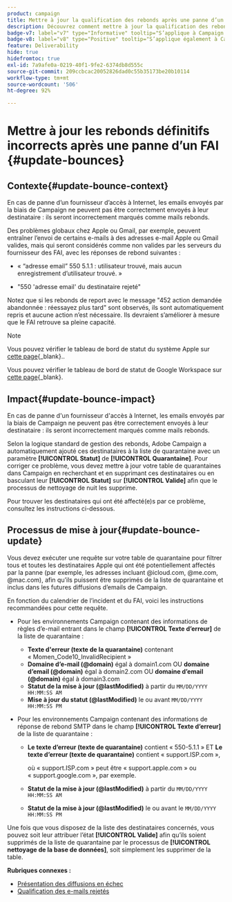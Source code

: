 ```yaml
---
product: campaign
title: Mettre à jour la qualification des rebonds après une panne d’un FAI
description: Découvrez comment mettre à jour la qualification des rebonds après une panne dʼun fournisseur dʼaccès à Internet
badge-v7: label="v7" type="Informative" tooltip="S’applique à Campaign Classic v7"
badge-v8: label="v8" type="Positive" tooltip="S’applique également à Campaign v8"
feature: Deliverability
hide: true
hidefromtoc: true
exl-id: 7a9afe0a-0219-40f1-9fe2-6374db8d555c
source-git-commit: 209ccbcac20052826dad0c55b35173be20b10114
workflow-type: tm+mt
source-wordcount: '506'
ht-degree: 92%

---
```


# Mettre à jour les rebonds définitifs incorrects après une panne d’un FAI {#update-bounces}



## Contexte{#update-bounce-context}

En cas de panne d’un fournisseur d’accès à Internet, les emails envoyés par la biais de Campaign ne peuvent pas être correctement envoyés à leur destinataire : ils seront incorrectement marqués comme mails rebonds.

Des problèmes globaux chez Apple ou Gmail, par exemple, peuvent entraîner l’envoi de certains e-mails à des adresses e-mail Apple ou Gmail valides, mais qui seront considérés comme non valides par les serveurs du fournisseur des FAI, avec les réponses de rebond suivantes :

* « “adresse email” 550 5.1.1 : utilisateur trouvé, mais aucun enregistrement d’utilisateur trouvé. »

* &quot;550 &#39;adresse email&#39; du destinataire rejeté&quot;

Notez que si les rebonds de report avec le message &quot;452 action demandée abandonnée : réessayez plus tard&quot; sont observés, ils sont automatiquement repris et aucune action n’est nécessaire. Ils devraient s’améliorer à mesure que le FAI retrouve sa pleine capacité.

>[!NOTE]
>
>Vous pouvez vérifier le tableau de bord de statut du système Apple sur [cette page](https://www.apple.com/fr/support/systemstatus/){_blank}..
>
>Vous pouvez vérifier le tableau de bord de statut de Google Workspace sur [cette page](https://www.google.com/appsstatus#hl=fr&amp;v=status){_blank}.
>

## Impact{#update-bounce-impact}

En cas de panne d&#39;un fournisseur d&#39;accès à Internet, les emails envoyés par la biais de Campaign ne peuvent pas être correctement envoyés à leur destinataire : ils seront incorrectement marqués comme mails rebonds.

Selon la logique standard de gestion des rebonds, Adobe Campaign a automatiquement ajouté ces destinataires à la liste de quarantaine avec un paramètre **[!UICONTROL Statut]** de **[!UICONTROL Quarantaine]**. Pour corriger ce problème, vous devez mettre à jour votre table de quarantaines dans Campaign en recherchant et en supprimant ces destinataires ou en basculant leur **[!UICONTROL Statut]** sur **[!UICONTROL Valide]** afin que le processus de nettoyage de nuit les supprime.

Pour trouver les destinataires qui ont été affecté(e)s par ce problème, consultez les instructions ci-dessous.

## Processus de mise à jour{#update-bounce-update}

Vous devez exécuter une requête sur votre table de quarantaine pour filtrer tous et toutes les destinataires Apple qui ont été potentiellement affectés par la panne (par exemple, les adresses incluant @icloud.com, @me.com, @mac.com), afin qu’ils puissent être supprimés de la liste de quarantaine et inclus dans les futures diffusions d’emails de Campaign.

En fonction du calendrier de l’incident et du FAI, voici les instructions recommandées pour cette requête.

* Pour les environnements Campaign contenant des informations de règles d’e-mail entrant dans le champ **[!UICONTROL Texte d’erreur]** de la liste de quarantaine :

   * **Texte d&#39;erreur (texte de la quarantaine)** contenant « Momen_Code10_InvalidRecipient »
   * **Domaine d’e-mail (@domain)** égal à domain1.com OU **domaine d’email (@domain)** égal à domain2.com OU **domaine d’email (@domain)** égal à domain3.com
   * **Statut de la mise à jour (@lastModified)** à partir du `MM/DD/YYYY HH:MM:SS AM`
   * **Mise à jour du statut (@lastModified)** le ou avant `MM/DD/YYYY HH:MM:SS PM`

* Pour les environnements Campaign contenant des informations de réponse de rebond SMTP dans le champ **[!UICONTROL Texte d’erreur]** de la liste de quarantaine :

   * **Le texte d’erreur (texte de quarantaine)** contient « 550-5.1.1 » ET **Le texte d’erreur (texte de quarantaine)** contient « support.ISP.com »,

     où « support.ISP.com » peut être « support.apple.com » ou « support.google.com », par exemple.

   * **Statut de la mise à jour (@lastModified)** à partir du `MM/DD/YYYY HH:MM:SS AM`
   * **Statut de la mise à jour (@lastModified)** le ou avant le `MM/DD/YYYY HH:MM:SS PM`


Une fois que vous disposez de la liste des destinataires concernés, vous pouvez soit leur attribuer l’état **[!UICONTROL Valide]** afin qu’ils soient supprimés de la liste de quarantaine par le processus de **[!UICONTROL nettoyage de la base de données]**, soit simplement les supprimer de la table.

**Rubriques connexes :**
* [Présentation des diffusions en échec](understanding-delivery-failures.md)
* [Qualification des e-mails rejetés](understanding-delivery-failures.md#bounce-mail-qualification)
